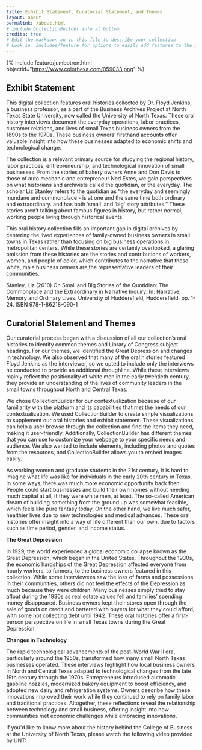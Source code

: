 ```yaml
---
title: Exhibit Statement, Curatorial Statement, and Themes
layout: about
permalink: /about.html
# include CollectionBuilder info at bottom
credits: true
# Edit the markdown on in this file to describe your collection
# Look in _includes/feature for options to easily add features to the page
---
```


{% include feature/jumbotron.html objectid="https://www.colorhexa.com/059033.png" %}

## Exhibit Statement

  This digital collection features oral histories collected by Dr. Floyd Jenkins, a business professor, as a part of the Business Archives Project at North Texas State University, now called the University of North Texas. These oral history interviews document the everyday operations, labor practices, customer relations, and lives of small Texas business owners from the 1890s to the 1970s. These business owners’ firsthand accounts offer valuable insight into how these businesses adapted to economic shifts and technological change. 

  The collection is a relevant primary source for studying the regional history, labor practices, entrepreneurship, and technological innovation of small businesses. From the stories of bakery owners Anne and Don Davis to those of auto mechanic and entrepreneur Ned Estes, we gain perspectives on what historians and archivists called the quotidian, or the everyday. The scholar Liz Stanley refers to the quotidian as “the everyday and seemingly mundane and commonplace - is at one and the same time both ordinary and extraordinary. and has both ‘small’ and ‘big’ story attributes.” These stories aren’t talking about famous figures in history, but rather normal, working people living through historical events. 

  This oral history collection fills an important gap in digital archives by centering the lived experiences of family-owned business owners in small towns in Texas rather than focusing on big business operations in metropolitan centers. While these stories are certainly overlooked, a glaring omission from these histories are the stories and contributions of workers, women, and people of color, which contributes to the narrative that these white, male business owners are the representative leaders of their communities. 

Stanley, Liz (2010) On Small and Big Stories of the Quotidian: The Commonplace and the Extraordinary in Narrative Inquiry. In: Narrative, Memory and Ordinary Lives. University of Huddersfield, Huddersfield, pp. 1-24. ISBN 978-1-86218-090-1 

## Curatorial Statement and Themes

  Our curatorial process began with a discussion of all our collection’s oral histories to identify common themes and Library of Congress subject headings. For our themes, we identified the Great Depression and changes in technology. We also observed that many of the oral histories featured Floyd Jenkins as the interviewer, so we opted to include only the interviews he conducted to provide an additional throughline. While these interviews mainly reflect the positionality of white men in the early twentieth century, they provide an understanding of the lives of community leaders in the small towns throughout North and Central Texas.

  We chose CollectionBuilder for our contextualization because of our familiarity with the platform and its capabilities that met the needs of our contextualization. We used CollectionBuilder to create simple visualizations to supplement our oral histories and exhibit statement. These visualizations can help a user browse through the collection and find the items they need, making it user-friendly. Additionally, CollectionBuilder has different themes that you can use to customize your webpage to your specific needs and audience. We also wanted to include elements, including photos and quotes from the resources, and CollectionBuilder allows you to embed images easily.

  As working women and graduate students in the 21st century, it is hard to imagine what life was like for individuals in the early 20th century in Texas. In some ways, there was much more economic opportunity back then. People could start businesses and build their own homes without needing much capital at all, if they were white men, at least. The so-called American dream of building something from the ground up was somewhat feasible, which feels like pure fantasy today. On the other hand, we live much safer, healthier lives due to new technologies and medical advances. These oral histories offer insight into a way of life different than our own, due to factors such as time period, gender, and income status.



<b>The Great Depression</b>

  In 1929, the world experienced a global economic collapse known as the Great Depression, which began in the United States. Throughout the 1930s, the economic hardships of the Great Depression affected everyone from hourly workers, to farmers, to the business owners featured in this collection. While some interviewees saw the loss of farms and possessions in their communities, others did not feel the effects of the Depression as much because they were children. Many businesses simply tried to stay afloat during the 1930s as real estate values fell and families’ spending money disappeared. Business owners kept their stores open through the sale of goods on credit and bartered with buyers for what they could afford, with some not collecting debt until 1942. These oral histories offer a first-person perspective on life in small Texas towns during the Great Depression. 


<b>Changes in Technology</b>

  The rapid technological advancements of the post–World War II era, particularly around the 1950s, transformed how many small North Texas businesses operated. These interviews highlight how local business owners in North and Central Texas adapted to technological changes from the late 19th century through the 1970s. Entrepreneurs introduced automatic gasoline nozzles, modernized bakery equipment to boost efficiency, and adopted new dairy and refrigeration systems. Owners describe how these innovations improved their work while they continued to rely on family labor and traditional practices. Altogether, these reflections reveal the relationship between technology and small business, offering insight into how communities met economic challenges while embracing innovations. 

If you'd like to know more about the history behind the College of Business at the University of North Texas, please watch the following video provided by UNT: 
